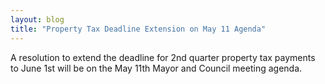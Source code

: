 ```yaml
---
layout: blog
title: "Property Tax Deadline Extension on May 11 Agenda"
---
```


A resolution to extend the deadline for 2nd quarter property tax payments to June 1st will be on the May 11th Mayor and Council meeting agenda.

